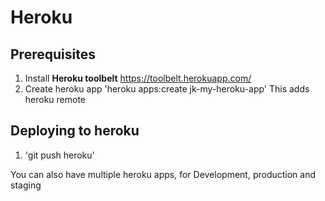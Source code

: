 # Heroku

## Prerequisites
1. Install **Heroku toolbelt** https://toolbelt.herokuapp.com/
1. Create heroku app 'heroku apps:create jk-my-heroku-app' This adds heroku remote

## Deploying to heroku
1. 'git push heroku'

You can also have multiple heroku apps, for Development, production and staging

